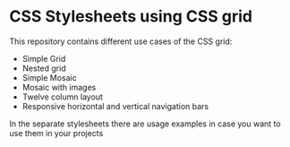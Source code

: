# CSS Stylesheets using CSS grid

This repository contains different use cases of the CSS grid:

- Simple Grid
- Nested grid
- Simple Mosaic
- Mosaic with images
- Twelve column layout
- Responsive horizontal and vertical navigation bars

In the separate stylesheets there are usage examples in case you want to use them in your projects
